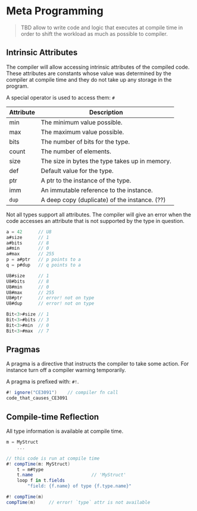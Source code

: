 # Meta Programming

> TBD allow to write code and logic that executes at compile time in order to shift the workload as much as possible to compiler.

## Intrinsic Attributes

The compiler will allow accessing intrinsic attributes of the compiled code. These attributes are constants whose value was determined by the compiler at compile time and they do not take up any storage in the program.

A special operator is used to access them: `#`

| Attribute | Description
|----|-----
| min | The minimum value possible.
| max | The maximum value possible.
| bits | The number of bits for the type.
| count | The number of elements.
| size | The size in bytes the type takes up in memory.
| def | Default value for the type.
| ptr | A ptr to the instance of the type.
| imm | An immutable reference to the instance.
| `dup` | A deep copy (duplicate) of the instance. (??)

Not all types support all attributes. The compiler will give an error when the code accesses an attribute that is not supported by the type in question.

```C#
a = 42      // U8
a#size      // 1
a#bits      // 8
a#min       // 0
a#max       // 255
p = a#ptr   // p points to a
q = p#dup   // q points to a

U8#size     // 1
U8#bits     // 8
U8#min      // 0
U8#max      // 255
U8#ptr      // error! not on type
U8#dup      // error! not on type

Bit<3>#size // 1
Bit<3>#bits // 3
Bit<3>#min  // 0
Bit<3>#max  // 7
```

## Pragmas

A pragma is a directive that instructs the compiler to take some action.
For instance turn off a compiler warning temporarily.

A pragma is prefixed with: `#!`.

```C#
#! ignore("CE3091")    // compiler fn call
code_that_causes_CE3091
```

## Compile-time Reflection

All type information is available at compile time.

```C#
m = MyStruct
    ...

// this code is run at compile time
#! compTime(m: MyStruct)
    t = m#type
    t.name                      // 'MyStruct'
    loop f in t.fields
        "field: {f.name} of type {f.type.name}"

#! compTime(m)
compTime(m)     // error! `type` attr is not available
```
